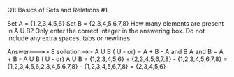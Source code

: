 Q1: Basics of Sets and Relations #1

Set A = {1,2,3,4,5,6} 
Set B = {2,3,4,5,6,7,8}
How many elements are present in A U B? 
Only enter the correct integer in the answering box. Do not include any extra spaces, tabs or newlines.

Answer--->> 8
sollution-->>
A U B ( U - or) = A + B - A and B
A and B = A + B - A U B ( U - or)
A U B = {1,2,3,4,5,6} + {2,3,4,5,6,7,8} - {1,2,3,4,5,6,7,8} = {1,2,3,4,5,6,2,3,4,5,6,7,8} - {1,2,3,4,5,6,7,8} = {2,3,4,5,6}

